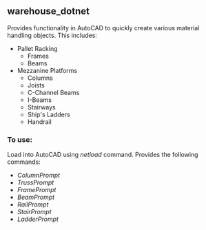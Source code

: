 ## warehouse_dotnet

Provides functionality in AutoCAD to quickly create various material handling objects.
This includes:
* Pallet Racking
  * Frames
  * Beams
* Mezzanine Platforms
  * Columns
  * Joists
  * C-Channel Beams
  * I-Beams
  * Stairways
  * Ship's Ladders
  * Handrail
  
### To use:

Load into AutoCAD using *netload* command.
Provides the following commands:
* *ColumnPrompt*
* *TrussPrompt*
* *FramePrompt*
* *BeamPrompt*
* *RailPrompt*
* *StairPrompt*
* *LadderPrompt*
